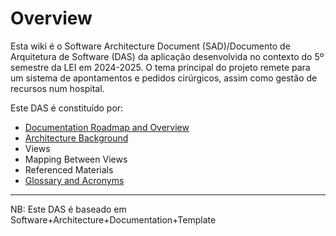 # Overview

Esta wiki é o Software Architecture Document (SAD)/Documento de Arquitetura de Software (DAS) da aplicação desenvolvida no contexto do 5º semestre da LEI em 2024-2025. O tema principal do projeto remete para um sistema de apontamentos e pedidos cirúrgicos, assim como gestão de recursos num hospital.

Este DAS é constituído por:

* [Documentation Roadmap and Overview](RoadmapOverview.md)
* [Architecture Background](architecture-background.md)
* Views
* Mapping Between Views
* Referenced Materials
* [Glossary and Acronyms](glossary.md)

_____

NB: Este DAS é baseado em Software+Architecture+Documentation+Template